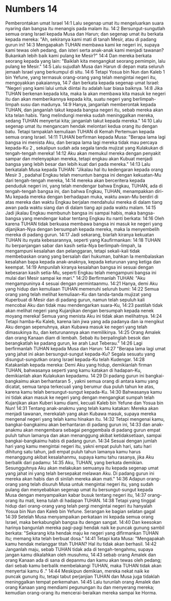 # Numbers 14
Pemberontakan umat Israel
14:1 Lalu segenap umat itu mengeluarkan suara nyaring dan bangsa itu menangis pada malam itu.
14:2 Bersungut-sungutlah semua orang Israel kepada Musa dan Harun; dan segenap umat itu berkata kepada mereka: "Ah, sekiranya kami mati di tanah Mesir, atau di padang gurun ini!
14:3 Mengapakah TUHAN membawa kami ke negeri ini, supaya kami tewas oleh pedang, dan isteri serta anak-anak kami menjadi tawanan? Bukankah lebih baik kami pulang ke Mesir?"
14:4 Dan mereka berkata seorang kepada yang lain: "Baiklah kita mengangkat seorang pemimpin, lalu pulang ke Mesir."
14:5 Lalu sujudlah Musa dan Harun di depan mata seluruh jemaah Israel yang berkumpul di situ.
14:6 Tetapi Yosua bin Nun dan Kaleb 1  bin Yefune, yang termasuk orang-orang yang telah mengintai negeri itu, mengoyakkan pakaiannya,
14:7 dan berkata kepada segenap umat Israel: "Negeri yang kami lalui untuk diintai itu adalah luar biasa baiknya.
14:8 Jika TUHAN berkenan kepada kita, maka Ia akan membawa kita masuk ke negeri itu dan akan memberikannya kepada kita, suatu negeri yang berlimpah-limpah susu dan madunya.
14:9 Hanya, janganlah memberontak kepada TUHAN, dan janganlah takut kepada bangsa negeri itu, sebab mereka akan kita telan habis. Yang melindungi mereka sudah meninggalkan mereka, sedang TUHAN menyertai kita; janganlah takut kepada mereka."
14:10 Lalu segenap umat itu mengancam hendak melontari kedua orang itu dengan batu. Tetapi tampaklah kemuliaan TUHAN di Kemah Pertemuan kepada semua orang Israel.
14:11 TUHAN berfirman kepada Musa: "Berapa lama lagi bangsa ini menista Aku, dan berapa lama lagi mereka tidak mau percaya kepada-Ku 2 , sekalipun sudah ada segala tanda mujizat yang Kulakukan di tengah-tengah mereka!
14:12 Aku akan memukul mereka dengan penyakit sampar dan melenyapkan mereka, tetapi engkau akan Kubuat menjadi bangsa yang lebih besar dan lebih kuat dari pada mereka."
14:13 Lalu berkatalah Musa kepada TUHAN: "Jikalau hal itu kedengaran kepada orang Mesir 3 , padahal Engkau telah menuntun bangsa ini dengan kekuatan-Mu dari tengah-tengah mereka,
14:14 mereka akan berceritera kepada penduduk negeri ini, yang telah mendengar bahwa Engkau, TUHAN, ada di tengah-tengah bangsa ini, dan bahwa Engkau, TUHAN, menampakkan diri-Mu kepada mereka dengan berhadapan muka, waktu awan-Mu berdiri di atas mereka dan waktu Engkau berjalan mendahului mereka di dalam tiang awan pada waktu siang dan di dalam tiang api pada waktu malam.
14:15 Jadi jikalau Engkau membunuh bangsa ini sampai habis, maka bangsa-bangsa yang mendengar kabar tentang Engkau itu nanti berkata:
14:16 Oleh karena TUHAN tidak berkuasa membawa bangsa ini masuk ke negeri yang dijanjikan-Nya dengan bersumpah kepada mereka, maka Ia menyembelih mereka di padang gurun.
14:17 Jadi sekarang, biarlah kiranya kekuatan TUHAN itu nyata kebesarannya, seperti yang Kaufirmankan:
14:18 TUHAN itu berpanjangan sabar dan kasih setia-Nya berlimpah-limpah, Ia mengampuni kesalahan dan pelanggaran, tetapi sekali-kali tidak membebaskan orang yang bersalah dari hukuman, bahkan Ia membalaskan kesalahan bapa kepada anak-anaknya, kepada keturunan yang ketiga dan keempat.
14:19 Ampunilah kiranya kesalahan bangsa ini sesuai dengan kebesaran kasih setia-Mu, seperti Engkau telah mengampuni bangsa ini mulai dari Mesir sampai ke mari."
14:20 Berfirmanlah TUHAN: "Aku mengampuninya 4  sesuai dengan permintaanmu.
14:21 Hanya, demi Aku yang hidup dan kemuliaan TUHAN memenuhi seluruh bumi:
14:22 Semua orang yang telah melihat kemuliaan-Ku dan tanda-tanda mujizat yang Kuperbuat di Mesir dan di padang gurun, namun telah sepuluh kali mencobai Aku dan tidak mau mendengarkan suara-Ku,
14:23 pastilah tidak akan melihat negeri yang Kujanjikan dengan bersumpah kepada nenek moyang mereka! Semua yang menista Aku ini tidak akan melihatnya.
14:24 Tetapi hamba-Ku Kaleb, karena lain jiwa yang ada padanya dan ia mengikut Aku dengan sepenuhnya, akan Kubawa masuk ke negeri yang telah dimasukinya itu, dan keturunannya akan memilikinya.
14:25 Orang Amalek dan orang Kanaan diam di lembah. Sebab itu berpalinglah besok dan berangkatlah ke padang gurun, ke arah Laut Teberau."
14:26 Lagi berfirmanlah TUHAN kepada Musa dan Harun:
14:27 "Berapa lama lagi umat yang jahat ini akan bersungut-sungut kepada-Ku? Segala sesuatu yang disungut-sungutkan orang Israel kepada-Ku telah Kudengar.
14:28 Katakanlah kepada mereka: Demi Aku yang hidup, demikianlah firman TUHAN, bahwasanya seperti yang kamu katakan di hadapan-Ku, demikianlah akan Kulakukan kepadamu.
14:29 Di padang gurun ini bangkai-bangkaimu akan berhantaran 5 , yakni semua orang di antara kamu yang dicatat, semua tanpa terkecuali yang berumur dua puluh tahun ke atas, karena kamu telah bersungut-sungut kepada-Ku.
14:30 Bahwasanya kamu ini tidak akan masuk ke negeri yang dengan mengangkat sumpah telah Kujanjikan akan Kuberi kamu diami, kecuali Kaleb bin Yefune dan Yosua bin Nun!
14:31 Tentang anak-anakmu yang telah kamu katakan: Mereka akan menjadi tawanan, merekalah yang akan Kubawa masuk, supaya mereka mengenal negeri yang telah kamu hinakan itu.
14:32 Tetapi mengenai kamu, bangkai-bangkaimu akan berhantaran di padang gurun ini,
14:33 dan anak-anakmu akan mengembara sebagai penggembala di padang gurun empat puluh tahun lamanya dan akan menanggung akibat ketidaksetiaan, sampai bangkai-bangkaimu habis di padang gurun.
14:34 Sesuai dengan jumlah hari yang kamu mengintai negeri itu, yakni empat puluh hari, satu hari dihitung satu tahun, jadi empat puluh tahun lamanya kamu harus menanggung akibat kesalahanmu, supaya kamu tahu rasanya, jika Aku berbalik dari padamu:
14:35 Aku, TUHAN, yang berkata demikian. Sesungguhnya Aku akan melakukan semuanya itu kepada segenap umat yang jahat ini yang telah bersepakat melawan Aku. Di padang gurun ini mereka akan habis dan di sinilah mereka akan mati."
14:36 Adapun orang-orang yang telah disuruh Musa untuk mengintai negeri itu, yang sudah pulang dan menyebabkan segenap umat itu bersungut-sungut kepada Musa dengan menyampaikan kabar busuk tentang negeri itu,
14:37 orang-orang itu mati, kena tulah di hadapan TUHAN.
14:38 Tetapi yang tinggal hidup dari orang-orang yang telah pergi mengintai negeri itu hanyalah Yosua bin Nun dan Kaleb bin Yefune.
Serangan ke bagian selatan gagal
14:39 Setelah Musa menyampaikan perkataan ini kepada semua orang Israel, maka berkabunglah bangsa itu dengan sangat.
14:40 Dan keesokan harinya bangunlah mereka pagi-pagi hendak naik ke puncak gunung sambil berkata: "Sekarang kita hendak maju ke negeri yang difirmankan TUHAN itu; memang kita telah berbuat dosa."
14:41 Tetapi kata Musa: "Mengapakah kamu hendak melanggar titah TUHAN? Hal itu tidak akan berhasil.
14:42 Janganlah maju, sebab TUHAN tidak ada di tengah-tengahmu, supaya jangan kamu dikalahkan oleh musuhmu,
14:43 sebab orang Amalek dan orang Kanaan ada di sana di depanmu dan kamu akan tewas oleh pedang; dari sebab kamu berbalik membelakangi TUHAN, maka TUHAN tidak akan menyertai kamu 6 ."
14:44 Meskipun demikian, mereka nekat naik ke puncak gunung itu, tetapi tabut perjanjian TUHAN dan Musa juga tidaklah meninggalkan tempat perkemahan.
14:45 Lalu turunlah orang Amalek dan orang Kanaan yang mendiami pegunungan itu dan menyerang mereka; kemudian orang-orang itu mencerai-beraikan mereka sampai ke Horma.
